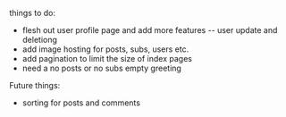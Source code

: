 things to do:

- flesh out user profile page and add more features -- user update and deletiong
- add image hosting for posts, subs, users etc.
- add pagination to limit the size of index pages
- need a no posts or no subs empty greeting

Future things:

- sorting for posts and comments

